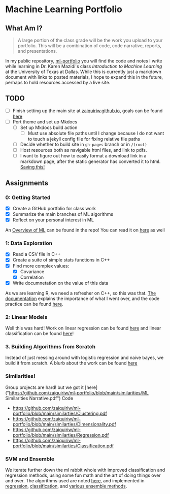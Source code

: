 # Machine Learning Portfolio
## What Am I?
> A large portion of the class grade will be the work you upload to your portfolio. This will be a  combination of code, code narrative, reports, and presentations.

In my public repository, [ml-portfolio](https://github.com/zaiquiriw/ml-portfolio) you will find the code and notes I write while learning in Dr. Karen Mazidi's class *Introduction to Machine Learning*  at the University of Texas at Dallas. While this is currently just a markdown document with links to posted materials, I hope to expand this in the future, perhaps to hold resources accessed by a live site.

## TODO
- [ ] Finish setting up the main site at [zaiquiriw.github.io](https://zaiquiriw.github.io), goals can be found [here](https://github.com/zaiquiriw/zaiquiriw.github.io) 
- [ ] Port theme and set up Mkdocs
	- [ ] Set up Mkdocs build action
		- [ ] Must use absolute file paths until I change because I do not want to touch a jekyll config file for fixing relative file paths
	- [ ] Decide whether to build site in `gh-pages` branch or in `/(root)`
	- [ ] Host resources both as navigable html files, and link to pdfs.
	- [ ] I want to figure out how to easily format a download link in a markdown page, after the static generator has converted it to html. [Saving this!](https://downgit.github.io/#/home)

## Assignments
### 0: Getting Started
- [x] Create a GitHub portfolio for class work
- [x] Summarize the main branches of ML algorithms
- [x] Reflect on your personal interest in ML

An [Overview of ML](ml-overview.pdf) can be found in the repo! You can read it on [here](https://zaiquiriw.github.io/ml-portfolio/ml-overview/) as well

### 1: Data Exploration
- [X] Read a CSV file in C++
- [X] Create a suite of simple stats functions in C++
- [X] Find more complex values:
	- [X] Covariance
	- [X] Correlation 
- [X] Write documnetation on the value of this data

As we are learning R, we need a refresher on C++, so this was that. [The documentation](https://github.com/zaiquiriw/ml-portfolio/blob/main/assignment-1/documentation.pdf) explains the importance of what I went over, and the code practice can be found [here](https://github.com/zaiquiriw/ml-portfolio/blob/main/assignment-1/explore.cpp).


### 2: Linear Models
Well this was hard! Work on linear regression can be found [here](https://github.com/zaiquiriw/ml-portfolio/blob/main/linear-models/Regression.pdf) and linear classification can be found [here](https://github.com/zaiquiriw/ml-portfolio/blob/main/linear-models/Classification.pdf)!

### 3. Building Algorithms from Scratch
Instead of just messing around with logistic regression and naive bayes, we build it from scratch. A blurb about the work can be found [here](https://github.com/zaiquiriw/ml-portfolio/blob/main/algo-from-scratch/documentation.pdf)


### Similarities!
Group projects are hard! but we got it [here]("https://github.com/zaiquiriw/ml-portfolio/blob/main/similarities/ML Similarities Narrative.pdf")
Code
- https://github.com/zaiquiriw/ml-portfolio/blob/main/similarties/Clustering.pdf
- https://github.com/zaiquiriw/ml-portfolio/blob/main/similarties/Dimensionality.pdf
- https://github.com/zaiquiriw/ml-portfolio/blob/main/similarties/Regression.pdf
- https://github.com/zaiquiriw/ml-portfolio/blob/main/similarties/Classification.pdf

### SVM and Ensemble
We iterate further down the ml rabbit whole with improved classification and regression methods, using some fun math and the art of doing things over and over. The algorithms used are noted [here](https://raw.githubusercontent.com/zaiquiriw/ml-portfolio/main/ml-ensemble/Documentation.pdf), and implemented in [regression](https://raw.githubusercontent.com/zaiquiriw/ml-portfolio/main/ml-ensemble/RegressionSVM.pdf), [classification](https://raw.githubusercontent.com/zaiquiriw/ml-portfolio/main/ml-ensemble/ClassificationSVM.pdf), and 
[various ensemble methods](https://raw.githubusercontent.com/zaiquiriw/ml-portfolio/main/ml-ensemble/EnsembleLearning.pdf).
